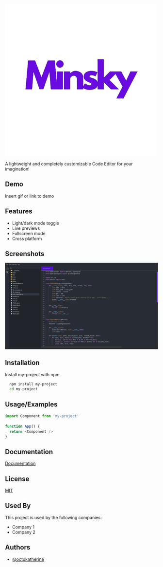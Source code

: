 
![Logo](LogoMinsky.png)




A lightweight and completely customizable Code Editor for your imagination!


## Demo

Insert gif or link to demo


## Features

- Light/dark mode toggle
- Live previews
- Fullscreen mode
- Cross platform


## Screenshots

![App Screenshot](Screenshot1.png)


## Installation

Install my-project with npm

```bash
  npm install my-project
  cd my-project
```
    
## Usage/Examples

```javascript
import Component from 'my-project'

function App() {
  return <Component />
}
```


## Documentation

[Documentation](https://linktodocumentation)


## License

[MIT](https://choosealicense.com/licenses/mit/)


## Used By

This project is used by the following companies:

- Company 1
- Company 2


## Authors

- [@octokatherine](https://www.github.com/octokatherine)

